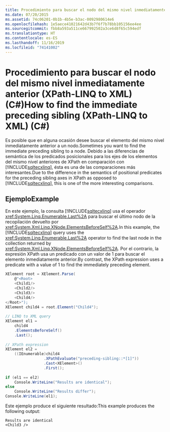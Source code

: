 ```yaml
---
title: Procedimiento para buscar el nodo del mismo nivel inmediatamente anterior (XPath-LINQ to XML) (C#)
ms.date: 07/20/2015
ms.assetid: 74c06201-0b1b-4b5e-b3ac-0092980614e6
ms.openlocfilehash: 1e5aece41021642d43b7f6f7b78bb105156ee4ee
ms.sourcegitcommit: fbb8a593a511ce667992502a3ce6d8f65c594edf
ms.translationtype: HT
ms.contentlocale: es-ES
ms.lasthandoff: 11/16/2019
ms.locfileid: "74141002"
---
```

# <a name="how-to-find-the-immediate-preceding-sibling-xpath-linq-to-xml-c"></a><span data-ttu-id="84a63-102">Procedimiento para buscar el nodo del mismo nivel inmediatamente anterior (XPath-LINQ to XML) (C#)</span><span class="sxs-lookup"><span data-stu-id="84a63-102">How to find the immediate preceding sibling (XPath-LINQ to XML) (C#)</span></span>
<span data-ttu-id="84a63-103">Es posible que en alguna ocasión desee buscar el elemento del mismo nivel inmediatamente anterior a un nodo.</span><span class="sxs-lookup"><span data-stu-id="84a63-103">Sometimes you want to find the immediate preceding sibling to a node.</span></span> <span data-ttu-id="84a63-104">Debido a las diferencias de semántica de los predicados posicionales para los ejes de los elementos del mismo nivel anteriores de XPath en comparación con [!INCLUDE[sqltecxlinq](~/includes/sqltecxlinq-md.md)], ésta es una de las comparaciones más interesantes.</span><span class="sxs-lookup"><span data-stu-id="84a63-104">Due to the difference in the semantics of positional predicates for the preceding sibling axes in XPath as opposed to [!INCLUDE[sqltecxlinq](~/includes/sqltecxlinq-md.md)], this is one of the more interesting comparisons.</span></span>  
  
## <a name="example"></a><span data-ttu-id="84a63-105">Ejemplo</span><span class="sxs-lookup"><span data-stu-id="84a63-105">Example</span></span>  
 <span data-ttu-id="84a63-106">En este ejemplo, la consulta [!INCLUDE[sqltecxlinq](~/includes/sqltecxlinq-md.md)] usa el operador <xref:System.Linq.Enumerable.Last%2A> para buscar el último nodo de la recopilación devuelto por <xref:System.Xml.Linq.XNode.ElementsBeforeSelf%2A>.</span><span class="sxs-lookup"><span data-stu-id="84a63-106">In this example, the [!INCLUDE[sqltecxlinq](~/includes/sqltecxlinq-md.md)] query uses the <xref:System.Linq.Enumerable.Last%2A> operator to find the last node in the collection returned by <xref:System.Xml.Linq.XNode.ElementsBeforeSelf%2A>.</span></span> <span data-ttu-id="84a63-107">Por el contrario, la expresión XPath usa un predicado con un valor de 1 para buscar el elemento inmediatamente anterior.</span><span class="sxs-lookup"><span data-stu-id="84a63-107">By contrast, the XPath expression uses a predicate with a value of 1 to find the immediately preceding element.</span></span>  
  
```csharp  
XElement root = XElement.Parse(  
    @"<Root>  
    <Child1/>  
    <Child2/>  
    <Child3/>  
    <Child4/>  
</Root>");  
XElement child4 = root.Element("Child4");  
  
// LINQ to XML query  
XElement el1 =  
    child4  
    .ElementsBeforeSelf()  
    .Last();  
  
// XPath expression  
XElement el2 =  
    ((IEnumerable)child4  
                 .XPathEvaluate("preceding-sibling::*[1]"))  
                 .Cast<XElement>()  
                 .First();  
  
if (el1 == el2)  
    Console.WriteLine("Results are identical");  
else  
    Console.WriteLine("Results differ");  
Console.WriteLine(el1);  
```  
  
 <span data-ttu-id="84a63-108">Este ejemplo produce el siguiente resultado:</span><span class="sxs-lookup"><span data-stu-id="84a63-108">This example produces the following output:</span></span>  
  
```output  
Results are identical  
<Child3 />  
```  

